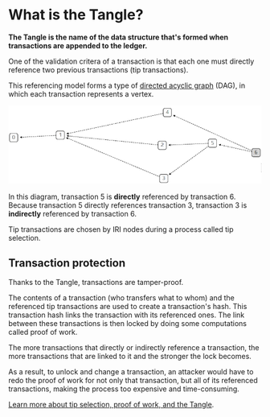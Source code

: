 # What is the Tangle?

**The Tangle is the name of the data structure that's formed when transactions are appended to the ledger.**

One of the validation critera of a transaction is that each one must directly reference two previous transactions (tip transactions). 

This referencing model forms a type of [directed acyclic graph](https://en.wikipedia.org/wiki/Directed_acyclic_graph) (DAG), in which each transaction represents a vertex.

![A directed acyclic graph](../dag.png)

In this diagram, transaction 5 is **directly** referenced by transaction 6. Because transaction 5 directly references transaction 3, transaction 3 is **indirectly** referenced by transaction 6.

Tip transactions are chosen by IRI nodes during a process called tip selection.

## Transaction protection

Thanks to the Tangle, transactions are tamper-proof.

The contents of a transaction (who transfers what to whom) and the referenced tip transactions are used to create a transaction's hash. This transaction hash links the transaction with its referenced ones. The link between these transactions is then locked by doing some computations called proof of work.

The more transactions that directly or indirectly reference a transaction, the more transactions that are linked to it and the stronger the lock becomes.

As a result, to unlock and change a transaction, an attacker would have to redo the proof of work for not only that transaction, but all of its referenced transactions, making the process too expensive and time-consuming.

[Learn more about tip selection, proof of work, and the Tangle](root://the-tangle/overview.md).
